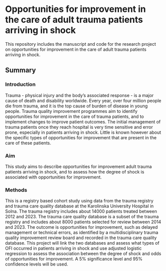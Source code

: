 # Opportunities for improvement in the care of adult trauma patients arriving in shock

This repository includes the manuscript and code for the research project on opportunities for improvement in the care of adult trauma patients arriving in shock. 

## Summary

### Introduction
Trauma - physical injury and the body’s associated response - is a major cause of death and
disability worldwide. Every year, over four million people die from trauma, and it is the top cause
of burden of disease in young people. Trauma quality improvement programmes aim to identify
opportunities for improvement in the care of trauma patients, and to implement changes to
improve patient outcomes. The initial management of trauma patients once they reach hospital is
very time sensitive and error prone, especially in patients arriving in shock. Little is known
however about the specific types of opportunities for improvement that are present in the care of
these patients.

### Aim
This study aims to describe opportunities for improvement adult trauma patients arriving in
shock, and to assess how the degree of shock is associated with opportunities for improvement.

### Methods
This is a registry based cohort study using data from the trauma registry and trauma care quality
database at the Karolinska University Hospital in Solna. The trauma registry includes about
14000 patients treated between 2012 and 2023. The trauma care quality database is a subset of the
trauma registry and includes about 8000 patients selected for review between 2014 and 2023. The
outcome is opportunities for improvement, such as delayed management or technical errors, as
identified by a multidisciplinary trauma quality improvement review board and recorded in the
trauma care quality database. This project will link the two databases and assess what types of
OFI occurred in patients arriving in shock and use adjusted logistic regression to assess the
association between the degree of shock and odds of opportunities for improvement. A 5%
significance level and 95% confidence levels will be used.
 
